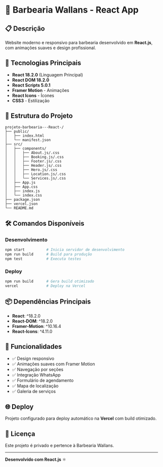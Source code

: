 # 💈 Barbearia Wallans - React App

## 📋 Descrição
Website moderno e responsivo para barbearia desenvolvido em **React.js**, com animações suaves e design profissional.

## 🚀 Tecnologias Principais
- **React 18.2.0** (Linguagem Principal)
- **React DOM 18.2.0**
- **React Scripts 5.0.1**
- **Framer Motion** - Animações
- **React Icons** - Ícones
- **CSS3** - Estilização

## 📁 Estrutura do Projeto
```
projeto-barbearia---React-/
├── public/
│   ├── index.html
│   └── manifest.json
├── src/
│   ├── components/
│   │   ├── About.js/.css
│   │   ├── Booking.js/.css
│   │   ├── Footer.js/.css
│   │   ├── Header.js/.css
│   │   ├── Hero.js/.css
│   │   ├── Location.js/.css
│   │   └── Services.js/.css
│   ├── App.js
│   ├── App.css
│   ├── index.js
│   └── index.css
├── package.json
├── vercel.json
└── README.md
```

## 🛠️ Comandos Disponíveis

### Desenvolvimento
```bash
npm start          # Inicia servidor de desenvolvimento
npm run build      # Build para produção
npm test           # Executa testes
```

### Deploy
```bash
npm run build      # Gera build otimizado
vercel             # Deploy na Vercel
```

## 📦 Dependências Principais
- **React**: ^18.2.0
- **React-DOM**: ^18.2.0
- **Framer-Motion**: ^10.16.4
- **React-Icons**: ^4.11.0

## 🎯 Funcionalidades
- ✅ Design responsivo
- ✅ Animações suaves com Framer Motion
- ✅ Navegação por seções
- ✅ Integração WhatsApp
- ✅ Formulário de agendamento
- ✅ Mapa de localização
- ✅ Galeria de serviços

## 🌐 Deploy
Projeto configurado para deploy automático na **Vercel** com build otimizado.

## 📄 Licença
Este projeto é privado e pertence à Barbearia Wallans.

---
**Desenvolvido com React.js** ⚛️